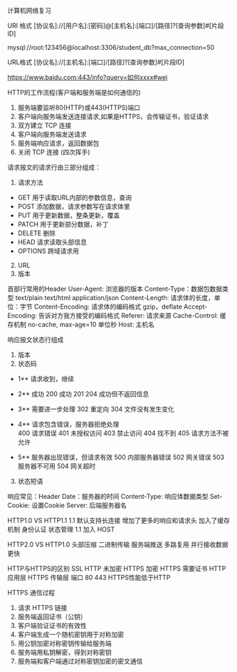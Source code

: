 计算机网络复习

URI 格式
[协议名]://[用户名]:[密码]@[主机名]:[端口]/[路径]?[查询参数]#[片段ID]

mysql://root:123456@localhost:3306/student_db?max_connection=50

URL格式
[协议名]://[主机名]:[端口]/[路径]?[查询参数]#[片段ID]

https://www.baidu.com:443/info?query=如何xxxx#wei

HTTP的工作流程(客户端和服务端是如何通信的)
1. 服务端要监听80(HTTP)或443(HTTPS)端口
2. 客户端向服务端发送连接请求,如果是HTTPS，会传输证书，验证请求
3. 双方建立 TCP 连接
4. 客户端向服务端发送请求
5. 服务端响应请求，返回数据包 
6. 关闭 TCP 连接 (四次挥手)


请求报文的请求行由三部分组成：
1. 请求方法  
- GET 用于读取URL内部的参数信息，查询
- POST 添加数据，请求参数写在请求体里
- PUT 用于更新数据，整条更新，覆盖
- PATCH 用于更新部分数据，补丁
- DELETE 删除
- HEAD 请求读取头部信息
- OPTIONS 跨域请求用

2. URL
3. 版本

首部行常用的Header
User-Agent: 浏览器的版本
Content-Type：数据包数据类型 text/plain text/html
application/json
Content-Length: 请求体的长度，单位：字节
Content-Encoding: 请求体的编码格式 gzip，deflate
Accept-Encoding: 告诉对方我方接受的编码格式
Referer: 请求来源
Cache-Control: 缓存机制 no-cache, max-age=10 单位秒
Host: 主机名

响应报文状态行组成
1. 版本
2. 状态码
- 1** 请求收到，继续

- 2** 成功
  200 成功
  201 
  204 成功但不返回信息

- 3** 需要进一步处理
  302 重定向
  304 文件没有发生变化
  

- 4** 请求包含错误，服务器拒绝处理  
  400 请求错误
  401 未授权访问
  403 禁止访问
  404 找不到
  405 请求方法不被允许
  

- 5** 服务器出现错误，但请求有效
  500 内部服务器错误
  502 网关错误
  503 服务器不可用
  504 网关超时

3. 状态短语

响应常见：Header
Date：服务器的时间
Content-Type: 响应体数据类型
Set-Cookie: 设置Cookie
Server: 后端服务器名

HTTP1.0 VS HTTP1.1
1.1 默认支持长连接
增加了更多的响应和请求头
加入了缓存机制 身份认证 状态管理
1.1 加入 HOST 

HTTP2.0 VS HTTP1.0
头部压缩 二进制传输
服务端推送
多路复用 并行接收数据 更快

HTTP与HTTPS的区别
SSL HTTP 未加密 HTTPS 加密
HTTPS 需要证书
HTTP 应用层 HTTPS 传输层
端口 80 443
HTTPS性能低于HTTP

HTTPS 通信过程
1. 请求 HTTPS 链接
2. 服务端返回证书（公钥）
3. 客户端验证证书的有效性
4. 客户端生成一个随机密钥用于对称加密
5. 用公钥加密对称密钥传输给服务端
6. 服务端用私钥解密，得到对称密钥
7. 服务端和客户端通过对称密钥加密的密文通信
